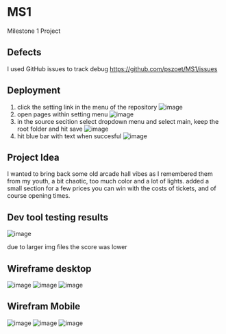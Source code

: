 # MS1
Milestone 1 Project

## Defects
I used GitHub issues to track debug https://github.com/pszoet/MS1/issues



## Deployment
1. click the setting link in the menu of the repository 
![image](https://user-images.githubusercontent.com/63070414/164948915-4e6806b8-f3e5-47a5-9d9f-4d62489a73ef.png)
2. open pages within setting menu 
![image](https://user-images.githubusercontent.com/63070414/164948954-9c7b8695-1709-4fdb-9c9d-78325517e53c.png)
3. in the source secition select dropdown menu and select main, keep the root folder and hit save 
![image](https://user-images.githubusercontent.com/63070414/164948975-95df3c38-b487-43cf-9595-1caab4f6915e.png)
4. hit blue bar with text when succesful 
![image](https://user-images.githubusercontent.com/63070414/164948981-5ca4662b-5ac7-45c7-a687-ee08e15b3d49.png)


## Project Idea
I wanted to bring back some old arcade hall vibes as I remembered them from my youth, a bit chaotic, too much color and a lot of lights.
added a small section for a few prices you can win with the costs of tickets, and of course opening times.




## Dev tool testing results
![image](https://user-images.githubusercontent.com/63070414/165349040-e07dc139-9f64-4d03-a1aa-4ed82929a4ff.png)

due to larger img files the score was lower


## Wireframe desktop
![image](https://user-images.githubusercontent.com/63070414/165349538-e862e0df-f94e-4abf-93d3-8e094dcc5ecd.png)
![image](https://user-images.githubusercontent.com/63070414/165349764-e339cb10-519a-4091-8699-fa43244f5595.png)
![image](https://user-images.githubusercontent.com/63070414/165349882-5bead700-a5d7-46ac-98ab-8296dc564dfb.png)


## Wirefram Mobile
![image](https://user-images.githubusercontent.com/63070414/165350137-33b4575c-904e-44f1-a10c-4bd3bcd5e64d.png)
![image](https://user-images.githubusercontent.com/63070414/165350262-12986cdb-1629-48f0-8979-559ff7144074.png)
![image](https://user-images.githubusercontent.com/63070414/165350382-be2a0634-8bd1-43a9-bac5-08b0386a6724.png)




